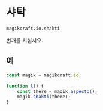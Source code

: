 
# 샤탁

`magikcraft.io.shakti`

번개를 치십시오.

## 예

```javascript
const magik = magikcraft.io;

function l() {
    const there = magik.aspecto();
    magik.shakti(there);
}
```